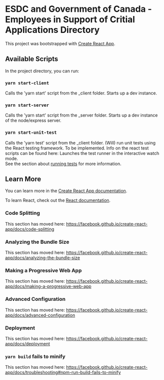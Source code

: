# ESDC and Government of Canada - Employees in Support of Critial Applications Directory 

This project was bootstrapped with [Create React App](https://github.com/facebook/create-react-app).

## Available Scripts
 
In the project directory, you can run:

### `yarn start-client`

Calls the 'yarn start' script from the _client folder.  Starts up a dev instance.

### `yarn start-server`

Calls the 'yarn start' script from the _server folder.  Starts up a dev instance of the node/express server.

### `yarn start-unit-test`

Calls the 'yarn test' script from the _client folder.  (Will) run unit tests using the React testing framework.  To be implemented.  Info on the react test scripts can be found here: 
Launches the test runner in the interactive watch mode.<br />
See the section about [running tests](https://facebook.github.io/create-react-app/docs/running-tests) for more information.


## Learn More

You can learn more in the [Create React App documentation](https://facebook.github.io/create-react-app/docs/getting-started).

To learn React, check out the [React documentation](https://reactjs.org/).

### Code Splitting

This section has moved here: https://facebook.github.io/create-react-app/docs/code-splitting

### Analyzing the Bundle Size

This section has moved here: https://facebook.github.io/create-react-app/docs/analyzing-the-bundle-size

### Making a Progressive Web App

This section has moved here: https://facebook.github.io/create-react-app/docs/making-a-progressive-web-app

### Advanced Configuration

This section has moved here: https://facebook.github.io/create-react-app/docs/advanced-configuration

### Deployment

This section has moved here: https://facebook.github.io/create-react-app/docs/deployment

### `yarn build` fails to minify

This section has moved here: https://facebook.github.io/create-react-app/docs/troubleshooting#npm-run-build-fails-to-minify
